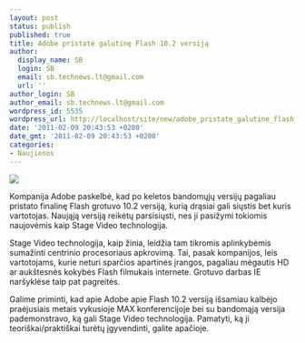 ```yaml
---
layout: post
status: publish
published: true
title: Adobe pristatė galutinę Flash 10.2 versiją
author:
  display_name: SB
  login: SB
  email: sb.technews.lt@gmail.com
  url: ''
author_login: SB
author_email: sb.technews.lt@gmail.com
wordpress_id: 5535
wordpress_url: http://localhost/site/new/adobe_pristate_galutine_flash_102_versija/
date: '2011-02-09 20:43:53 +0200'
date_gmt: '2011-02-09 20:43:53 +0200'
categories:
- Naujienos
---
```

<div class="imgright"><img src="http://technews.lt/upload/1284999179_adobe-flash-player-icon.jpg"  /></div>
<p>Kompanija Adobe paskelbė, kad po keletos bandomųjų versijų pagaliau pristato finalinę Flash grotuvo 10.2 versiją, kurią drąsiai gali siųstis bet kuris vartotojas. Naująją versiją reikėtų parsisiųsti, nes ji pasižymi tokiomis naujovėmis kaip Stage Video technologija.</p>
<p>Stage Video technologija, kaip žinia, leidžia tam tikromis aplinkybėmis sumažinti centrinio procesoriaus apkrovimą. Tai, pasak kompanijos, leis vartotojams, kurie neturi sparčios apartinės įrangos, pagaliau mėgautis HD ar aukštesnės kokybės Flash filmukais internete. Grotuvo darbas IE naršyklėse taip pat pagreitės.</p>
<p>Galime priminti, kad apie Adobe apie Flash 10.2 versiją išsamiau kalbėjo praėjusiais metais vykusioje MAX konferencijoje bei su bandomąją versija pademonstravo, ką gali Stage Video technologija. Pamatyti, ką ji teoriškai/praktiškai turėtų įgyvendinti, galite apačioje.</p>
<p><object width="610" height="367"><param name="movie" value="http://www.youtube.com/v/geK7geL3I40?fs=1&hl=en_GB"></param><param name="allowFullScreen" value="true"></param><param name="allowscriptaccess" value="always"></param><embed src="http://www.youtube.com/v/geK7geL3I40?fs=1&hl=en_GB" type="application/x-shockwave-flash" allowscriptaccess="always" allowfullscreen="true" width="610" height="367"></embed></object><br /></p>
